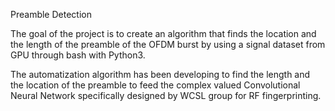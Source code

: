 Preamble Detection

  The goal of the project is to create an algorithm that finds the location and the length of the preamble of the OFDM burst by using a signal dataset from GPU through bash with Python3.

  The automatization algorithm has been developing to find the length and the location of the preamble to feed the complex valued Convolutional Neural Network specifically designed by WCSL group for RF fingerprinting.
